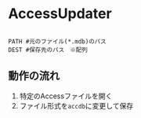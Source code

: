 # AccessUpdater

## 
```
PATH #元のファイル(*.mdb)のパス
DEST #保存先のパス　※配列
```


## 動作の流れ
1. 特定のAccessファイルを開く
2. ファイル形式を`accdb`に変更して保存

